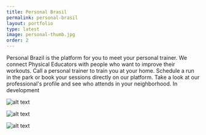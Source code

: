 ```yaml
---
title: Personal Brasil
permalink: personal-brasil
layout: portfolio
type: latest
image: personal-thumb.jpg
order: 2
---
```


Personal Brazil is the platform for you to meet your personal trainer. We connect Physical Educators with people who want to improve their workouts. Call a personal trainer to train you at your home. Schedule a run in the park or book your sessions directly on our platform. Take a look at our professional's profile and see who attends in your neighborhood.
In development

![alt text](./uploads/personal-a.jpg "Tela-a")

![alt text](./uploads/personal-b.jpg "Tela-b")

![alt text](./uploads/personal-c.jpg "Tela-c")
